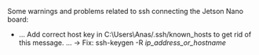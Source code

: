 Some warnings and problems related to ssh connecting the Jetson Nano board:

- ... Add correct host key in C:\\Users\\Anas/.ssh/known_hosts to get rid of this message. ... -> Fix: ssh-keygen -R *ip_address_or_hostname*
